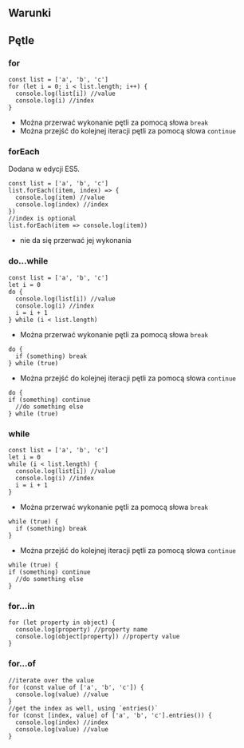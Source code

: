 ## Warunki

## Pętle
### for
```
const list = ['a', 'b', 'c']
for (let i = 0; i < list.length; i++) {
  console.log(list[i]) //value
  console.log(i) //index
}
```
* Można przerwać wykonanie pętli za pomocą słowa `break`
* Można przejść do kolejnej iteracji pętli za pomocą słowa `continue`
### forEach
Dodana w edycji ES5.
```
const list = ['a', 'b', 'c']
list.forEach((item, index) => {
  console.log(item) //value
  console.log(index) //index
})
//index is optional
list.forEach(item => console.log(item))
```
* nie da się przerwać jej wykonania

### do...while
```
const list = ['a', 'b', 'c']
let i = 0
do {
  console.log(list[i]) //value
  console.log(i) //index
  i = i + 1
} while (i < list.length)
```
* Można przerwać wykonanie pętli za pomocą słowa `break`
```
do {
  if (something) break
} while (true)
```
* Można przejść do kolejnej iteracji pętli za pomocą słowa `continue`
```
do {
if (something) continue
  //do something else
} while (true)
```

### while
```
const list = ['a', 'b', 'c']
let i = 0
while (i < list.length) {
  console.log(list[i]) //value
  console.log(i) //index
  i = i + 1
}
```
* Można przerwać wykonanie pętli za pomocą słowa `break`
```
while (true) {
  if (something) break
}
```
* Można przejść do kolejnej iteracji pętli za pomocą słowa `continue`
```
while (true) {
if (something) continue
  //do something else
}
```

### for...in
```
for (let property in object) {
  console.log(property) //property name
  console.log(object[property]) //property value
}
```

### for...of
```
//iterate over the value
for (const value of ['a', 'b', 'c']) {
  console.log(value) //value
}
//get the index as well, using `entries()`
for (const [index, value] of ['a', 'b', 'c'].entries()) {
  console.log(index) //index
  console.log(value) //value
}
```
